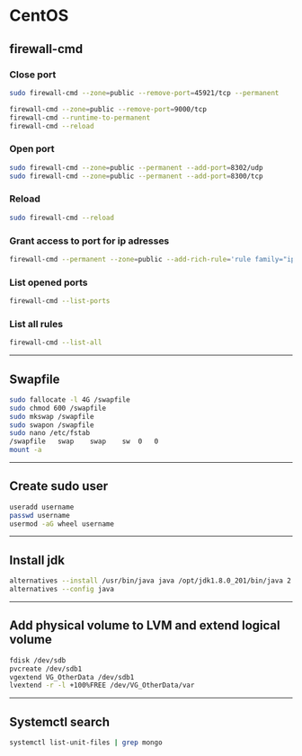 # CentOS

## firewall-cmd

### Close port

```bash
sudo firewall-cmd --zone=public --remove-port=45921/tcp --permanent
```

```bash
firewall-cmd --zone=public --remove-port=9000/tcp
firewall-cmd --runtime-to-permanent
firewall-cmd --reload
```

### Open port

```bash
sudo firewall-cmd --zone=public --permanent --add-port=8302/udp
sudo firewall-cmd --zone=public --permanent --add-port=8300/tcp
```

### Reload

```bash
sudo firewall-cmd --reload
```

### Grant access to port for ip adresses

```bash
firewall-cmd --permanent --zone=public --add-rich-rule='rule family="ipv4" source address="10.111.28.170/32"  port protocol="tcp" port="27017" accept'
```

### List opened ports

```bash
firewall-cmd --list-ports
```

### List all rules

```bash
firewall-cmd --list-all
```

***

## Swapfile

```bash
sudo fallocate -l 4G /swapfile
sudo chmod 600 /swapfile
sudo mkswap /swapfile
sudo swapon /swapfile
sudo nano /etc/fstab
/swapfile   swap    swap    sw  0   0
mount -a
```

***

## Create sudo user

```bash
useradd username
passwd username
usermod -aG wheel username
```

***

## Install jdk

```bash
alternatives --install /usr/bin/java java /opt/jdk1.8.0_201/bin/java 2
alternatives --config java
```

***

## Add physical volume to LVM and extend logical volume

```bash
fdisk /dev/sdb
pvcreate /dev/sdb1
vgextend VG_OtherData /dev/sdb1
lvextend -r -l +100%FREE /dev/VG_OtherData/var
```

***

## Systemctl search

```bash
systemctl list-unit-files | grep mongo
```
